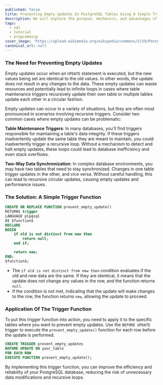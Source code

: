 ```yaml
---
published: false
title: Preventing Empty Updates In PostgreSQL Tables Using A Simple Trigger Function
description: We will explore the purpose, mechanics, and advantages of a PostgreSQL trigger designed to safeguard against null or empty updates.
tags:
  - sql
  - tutorial
  - programming
cover_image: 'https://upload.wikimedia.org/wikipedia/commons/2/29/Postgresql_elephant.svg'
canonical_url: null
---
```


### The Need for Preventing Empty Updates

Empty updates occur when an `UPDATE` statement is executed, but the new values being set are identical to the old values. In other words, the update does not result in any changes to the data. These empty updates can waste resources and potentially lead to infinite loops in cases where table maintenance triggers recursively update their own table or multiple tables update each other in a circular fashion.

Empty updates can occur in a variety of situations, but they are often most pronounced in scenarios involving recursive triggers. Consider two common cases where empty updates can be problematic:

**Table Maintenance Triggers**: In many databases, you'll find triggers responsible for maintaining a table's data integrity. If these triggers inadvertently update the same table they are meant to maintain, you could inadvertently trigger a recursive loop. Without a mechanism to detect and halt empty updates, these loops could lead to database inefficiency and even stack overflows.

**Two-Way Data Synchronization**: In complex database environments, you may have two tables that need to stay synchronized. Changes in one table trigger updates in the other, and vice versa. Without careful handling, this can lead to recursive circular updates, causing empty updates and performance issues.

### The Solution: A Simple Trigger Function

```sql
CREATE OR REPLACE FUNCTION prevent_empty_update()
RETURNS trigger
LANGUAGE plpgsql
AS $function$
DECLARE
BEGIN
    if old is not distinct from new then
        return null;
    end if;

    return new;
END;
$function$;
```

- The `if old is not distinct from new then` condition evaluates if the old and new data are the same. If they are identical, it means that the update does not change any values in the row, and the function returns `null`.
- If the condition is not met, indicating that the update will make changes to the row, the function returns `new`, allowing the update to proceed.

### Application Of The Trigger Function

To put this trigger function into action, you need to apply it to the specific tables where you want to prevent empty updates.
Use the `BEFORE UPDATE` trigger to execute the `prevent_empty_update()` function for each row before the update is performed.

```sql
CREATE TRIGGER prevent_empty_updates
BEFORE UPDATE ON your_table
FOR EACH ROW
EXECUTE FUNCTION prevent_empty_update();
```

By implementing this trigger function, you can improve the efficiency and reliability of your PostgreSQL database, reducing the risk of unnecessary data modifications and recursive loops.
